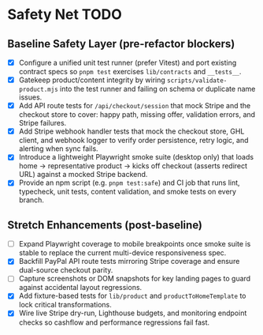 # Safety Net TODO

## Baseline Safety Layer (pre-refactor blockers)
- [x] Configure a unified unit test runner (prefer Vitest) and port existing contract specs so `pnpm test` exercises `lib/contracts` and `__tests__`.
- [x] Gatekeep product/content integrity by wiring `scripts/validate-product.mjs` into the test runner and failing on schema or duplicate name issues.
- [x] Add API route tests for `/api/checkout/session` that mock Stripe and the checkout store to cover: happy path, missing offer, validation errors, and Stripe failures.
- [x] Add Stripe webhook handler tests that mock the checkout store, GHL client, and webhook logger to verify order persistence, retry logic, and alerting when sync fails.
- [x] Introduce a lightweight Playwright smoke suite (desktop only) that loads home → representative product → kicks off checkout (asserts redirect URL) against a mocked Stripe backend.
- [x] Provide an npm script (e.g. `pnpm test:safe`) and CI job that runs lint, typecheck, unit tests, content validation, and smoke tests on every branch.

## Stretch Enhancements (post-baseline)
- [ ] Expand Playwright coverage to mobile breakpoints once smoke suite is stable to replace the current multi-device responsiveness spec.
- [x] Backfill PayPal API route tests mirroring Stripe coverage and ensure dual-source checkout parity.
- [ ] Capture screenshots or DOM snapshots for key landing pages to guard against accidental layout regressions.
- [x] Add fixture-based tests for `lib/product` and `productToHomeTemplate` to lock critical transformations.
- [x] Wire live Stripe dry-run, Lighthouse budgets, and monitoring endpoint checks so cashflow and performance regressions fail fast.
